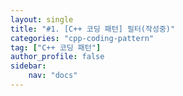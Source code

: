 ```yaml
---
layout: single
title: "#1. [C++ 코딩 패턴] 필터(작성중)"
categories: "cpp-coding-pattern"
tag: ["C++ 코딩 패턴"]
author_profile: false
sidebar: 
    nav: "docs"
---
```





